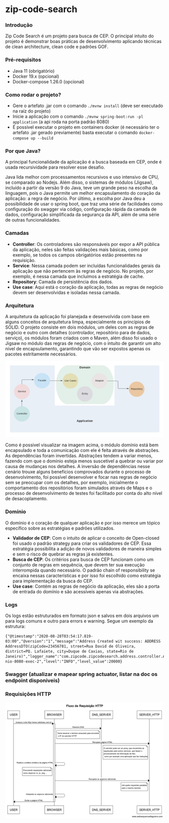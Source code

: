 # zip-code-search

### Introdução
Zip Code Search é um projeto para busca de CEP. O principal intuito do projeto é demonstrar boas práticas de desenvolvimento aplicando técnicas de clean architecture, clean code e padrões GOF.

### Pré-requisitos
* Java 11 (obrigatório)
* Docker 19.x (opcional)
* Docker-compose 1.26.0 (opcional)
	
### Como rodar o projeto?
* Gere o artefato .jar com o comando `./mvnw install` (deve ser executado na raíz do projeto)
* Inicie a aplicação com o comando `./mvnw spring-boot:run -pl application` (a api roda na porta padrão 8080)
* É possivel executar o projeto em containers docker (é necessário ter o artefato .jar gerado previamente) basta executar o comando `docker-compose up --build`
	
### Por que Java?
<p>A principal funcionalidade da aplicação é a busca baseada em CEP, onde é usada recursividade para resolver esse desafio. </p>
<p>Java lida melhor com processamentos recursivos e uso intensivo de CPU, se comparado ao Nodejs. Além disso, o sistemas de módulos (Jigsaw), incluído a partir da versão 9 do Java, teve um grande peso na escolha da linguagem, pois o Java permite um melhor encapsulamento do coração da aplicação: a regra de negócio. Por último, a escolha por Java  deu a possibilidade de usar o spring boot, que traz uma série de facilidades como configuração do swagger via código, configuração rápida da camada de dados, configuração simplificada da segurança da API, além de uma série de outras funcionalidades.</p>
	
### Camadas
* **Controller**: Os controladores são responsáveis por expor a API pública da aplicação, neles são feitas validações mais básicas, como por exemplo, se todos os campos obrigatórios estão presentes na requisição.
* **Service**: Nessa camada podem ser incluídas funcionalidades gerais da aplicação que não pertencem às regras de negócio. No projeto, por exemplo, é nessa camada que incluímos a estratégia de cache.
* **Repository**: Camada de persistência dos dados.
* **Use case**: Aqui está o coração da aplicação, todas as regras de negócio devem ser desenvolvidas e isoladas nessa camada.
	
### Arquitetura
<p>A arquitetura da aplicação foi planejada e desenvolvida com base em alguns conceitos de arquitetura limpa, especialmente os princípios de SOLID. O projeto consiste em dois módulos, um deles com as regras de negócio e outro com detalhes (controlador, repositório para de dados, serviço), os módulos foram criados com o Maven, além disso foi usado o Jigsaw no módulo das regras de negócio, com o intuito de garantir um alto nível de encapsulamento, garantindo que vão ser expostos apenas os pacotes estritamente necessários.</p>
	
![Diagrama da arquitetura](img/architecture.jpeg "Arquitetura")

<p>Como é possivel visualizar na imagem acima, o módulo domínio está bem encapsulado e toda a comunicação com ele é feita através de abstrações. As dependências foram invertidas. Abstrações tendem a variar menos, fazendo com que o domínio esteja menos suscetível a quebrar ou variar por causa de mudanças nos detalhes. A inversão de dependências nesse cenário trouxe alguns benefícios comprovados durante o processo de desenvolvimento, foi possível desenvolver e focar nas regras de negócio sem se preocupar com os detalhes, por exemplo, inicialmente o comportamento dos repositórios foram simulados através de Maps e o processo de desenvolvimento de testes foi facilitado por conta do alto nível de desacoplamento.</p>

### Domínio
O domínio é o coração de qualquer aplicação e por isso merece um tópico específico sobre as estratégias e padrões utilizados.
* **Validador de CEP**: Com o intuito de aplicar o conceito de Open-closed foi usado o padrão strategy para criar os validadores de CEP. Essa estratégia possibilita a adição de novos validadores de maneira simples e sem o risco de quebrar as regras já existentes.
* **Busca de CEP**: Os critérios para busca de CEP funcionam como um conjunto de regras em sequência, que devem ter sua execução interrompida quando necessário. O padrão chain of responsibility se encaixa nessas características e por isso foi escolhido como estratégia para implementação da busca do CEP.
* **Use case**: Contém as regras de negócio da aplicação, eles são a porta de entrada do domínio e são acessíveis apenas via abstrações.
		
### Logs
Os logs estão estruturados em formato json e salvos em dois arquivos um para logs comuns e outro para errors e warning. Segue um exemplo da estrutura:
    
    {"@timestamp":"2020-08-28T03:54:17.819-03:00","@version":"1","message":"Address Created wit success: ADDRESS AddressDTO(zipCode=23456781, street=Rua David de Oliveira, district=PQ. Lafaiete, city=Duque de Caxias, state=Rio de Janeiro)","logger_name":"com.zipcode.zipcodesearch.address.controller.AddressController","thread_name":"http-nio-8080-exec-2","level":"INFO","level_value":20000}
	
### Swagger (atualizar e mapear spring actuator, listar na doc os endpoint disponiveis)

### Requisições HTTP
![Fluxo de requisições HTTP](img/HTTP%20Request%20Flow.png "Fluxo de requisições HTTP")
